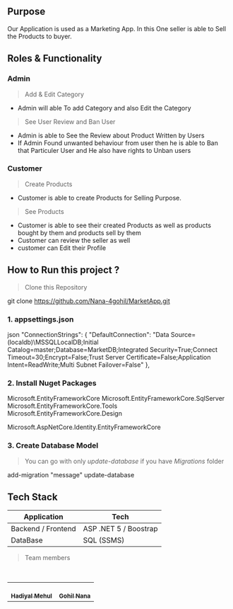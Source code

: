 ## Purpose
Our Application is used as a Marketing App. In this  One seller is able to Sell the Products to buyer.

## Roles & Functionality

### Admin

> Add & Edit Category

- Admin will able To add Category and also Edit the Category

> See User Review and Ban User

- Admin  is able to See the Review about Product Written by Users
- If Admin Found  unwanted behaviour from  user then he is able to Ban  that Particuler User and He also have rights to Unban users

### Customer

> Create Products

- Customer is able to create Products for Selling Purpose.

 > See Products

- Customer is able to see their created Products as well as products bought by them and products sell by them
- Customer can review the seller as well
- customer can Edit their Profile

  

## How to Run this project ?

> Clone this Repository
> 
git clone https://github.com/Nana-4gohil/MarketApp.git


### 1. appsettings.json

json
 "ConnectionStrings": {
   "DefaultConnection": "Data Source=(localdb)\\MSSQLLocalDB;Initial Catalog=master;Database=MarketDB;Integrated Security=True;Connect 
    Timeout=30;Encrypt=False;Trust Server Certificate=False;Application Intent=ReadWrite;Multi Subnet Failover=False"
 },


### 2. Install Nuget Packages


Microsoft.EntityFrameworkCore
Microsoft.EntityFrameworkCore.SqlServer
Microsoft.EntityFrameworkCore.Tools
Microsoft.EntityFrameworkCore.Design

Microsoft.AspNetCore.Identity.EntityFrameworkCore


### 3. Create Database Model

> You can go with only *update-database* if you have *Migrations* folder


add-migration "message"
update-database


## Tech Stack

| Application        | Tech                  |
| ------------------ | --------------------- |
| Backend / Frontend | ASP .NET 5 / Boostrap |
| DataBase           | SQL (SSMS)            |

> Team members


<table>
  <tr>
    <td align="center">
        <a href="https://github.com/Nana-4gohil/MarketApp.git">
            <br />
            <sub><b>Hadiyal Mehul</b></sub>
        </a>
        <br />
    </td>
    <td align="center">
        <a href="https://github.com/Nana-4gohil/MarketApp.git">
            <br />
            <sub><b>Gohil Nana</b></sub>
        </a>
        <br />
    </td>
    </tr>
</table>
